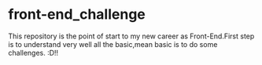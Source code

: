 # front-end_challenge

This repository is the point of start to my new career as Front-End.First step is to understand very well all the basic,mean basic is to do some challenges. :D!!
